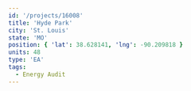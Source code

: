 ```yaml
---
id: '/projects/16008'
title: 'Hyde Park'
city: 'St. Louis'
state: 'MO'
position: { 'lat': 38.628141, 'lng': -90.209818 }
units: 48
type: 'EA'
tags:
  - Energy Audit
---
```

